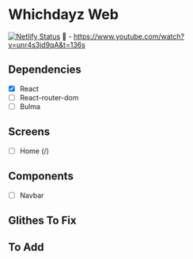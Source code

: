 # Whichdayz Web
[![Netlify Status](https://api.netlify.com/api/v1/badges/a82f55e0-f5f9-40c8-92db-e3f7ce3b7593/deploy-status)](https://app.netlify.com/sites/whichdayzweb/deploys)
🐐 - https://www.youtube.com/watch?v=unr4s3jd9qA&t=136s
## Dependencies
- [x] React
- [ ] React-router-dom
- [ ] Bulma

## Screens
- [ ] Home (/)

## Components 
- [ ] Navbar

## Glithes To Fix

## To Add